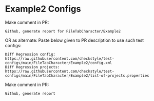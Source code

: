 # Example2 Configs
Make comment in PR:
```
Github, generate report for FileTabCharacter/Example2
```
OR as alternate:
Paste below given to PR description to use such test configs:
```
Diff Regression config: https://raw.githubusercontent.com/checkstyle/test-configs/main/FileTabCharacter/Example2/config.xml
Diff Regression projects: https://raw.githubusercontent.com/checkstyle/test-configs/main/FileTabCharacter/Example2/list-of-projects.properties
```
Make comment in PR:
```
Github, generate report
```
